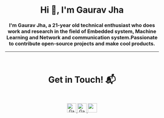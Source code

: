 <h1 align="center">Hi 👋, I'm Gaurav Jha</h1>
<h3 align="center">I'm Gaurav Jha, a 21-year old technical enthusiast who does work and research in the field of Embedded system, Machine Learning and Network and communication system.Passionate to contribute open-source projects and make cool products.</h3>
<hr>
<Br>
<h1 align="center">Get in Touch! 📬</h1>
<Br>
<p align="center">
  
  <a href="https://www.linkedin.com/in/gaurav-jha-938678158/">
    <img src="https://www.vectorlogo.zone/logos/linkedin/linkedin-icon.svg" alt="Gaurav Jha's LinkedIn Profile" height="30" width="30">
  </a>
  
  <a href="https://twitter.com/Gaurav_jha29/">
    <img src="https://www.vectorlogo.zone/logos/twitter/twitter-icon.svg" alt="Gaurav Jha's Twitter Profile" height="30" width="30">
  </a>
  
  <a href="https://www.hackster.io/shreyas1308/">
    <img src=""https://hackster.imgix.net/uploads/attachments/1004883/hackster_logo_squared.png?auto=compress%2Cformat&w=740&h=555&fit=max" width="30">
  </a>
  
</p>



<!--
**Gauravjha2900/Gauravjha2900** is a ✨ _special_ ✨ repository because its `README.md` (this file) appears on your GitHub profile.

Here are some ideas to get you started:

- 🔭 I’m currently working on ...
- 🌱 I’m currently learning ...
- 👯 I’m looking to collaborate on ...
- 🤔 I’m looking for help with ...
- 💬 Ask me about ...
- 📫 How to reach me: ...
- 😄 Pronouns: ...
- ⚡ Fun fact: ...
-->
